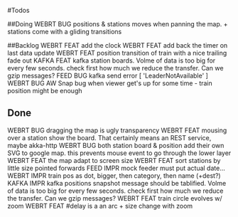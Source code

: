 #Todos

##Doing
WEBRT BUG  positions & stations moves when panning the map. + stations come with a gliding transitions

##Backlog
WEBRT FEAT add the clock
WEBRT FEAT add back the timer on last data update
WEBRT FEAT position transition of train with a nice trailing fade out
KAFKA FEAT kafka station boards. Volme of data is too big for every few seconds. check first how much we reduce the transfer. Can we gzip messages?
FEED  BUG  kafka send error [ 'LeaderNotAvailable' ]
WEBRT BUG  AW Snap bug when viewer get's up for some time - train position might be enough

## Done
WEBRT BUG  dragging the map is ugly transparency
WEBRT FEAT mousing over a station show the board. That certainly means an REST service, maybe akka-http
WEBRT BUG  both station board & position add their own SVG to google map. this prevents mouse event to go through the lower layer
WEBRT FEAT the map adapt to screen size
WEBRT FEAT sort stations by little size pointed forwards
FEED  IMPR mock feeder must put actual date...
WEBRT IMPR train pos as dot, bigger, then category, then name (+dest?)
KAFKA IMPR kafka positions snapshot message should be tablified. Volme of data is too big for every few seconds. check first how much we reduce the transfer. Can we gzip messages?
WEBRT FEAT train circle evolves w/ zoom
WEBRT FEAT #delay is a an arc + size change with zoom
